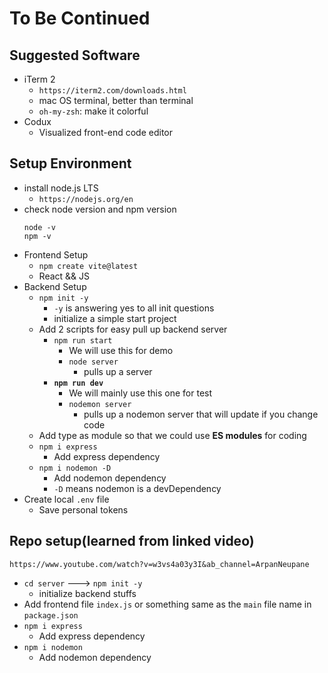 # To Be Continued

## Suggested Software

- iTerm 2
  - `https://iterm2.com/downloads.html`
  - mac OS terminal, better than terminal
  - `oh-my-zsh`: make it colorful
- Codux
  - Visualized front-end code editor

## Setup Environment

- install node.js LTS
  - `https://nodejs.org/en`
- check node version and npm version
  ```
  node -v
  npm -v
  ```
- Frontend Setup
  - `npm create vite@latest`
  - React && JS
- Backend Setup
  - `npm init -y`
    - `-y` is answering yes to all init questions
    - initialize a simple start project
  - Add 2 scripts for easy pull up backend server
    - `npm run start`
      - We will use this for demo
      - `node server`
        - pulls up a server
    - **`npm run dev`**
      - We will mainly use this one for test
      - `nodemon server`
        - pulls up a nodemon server that will update if you change code
  - Add type as module so that we could use **ES modules** for coding
  - `npm i express`
    - Add express dependency
  - `npm i nodemon -D`
    - Add nodemon dependency
    - `-D` means nodemon is a devDependency
- Create local `.env` file
  - Save personal tokens

<!-- - install homebrew
  - dependency manager
- React
  - `npm i react` -->

## Repo setup(learned from linked video)

`https://www.youtube.com/watch?v=w3vs4a03y3I&ab_channel=ArpanNeupane`

- `cd server` ---> `npm init -y`
  - initialize backend stuffs
- Add frontend file `index.js` or something same as the `main` file name in `package.json`
- `npm i express`
  - Add express dependency
- `npm i nodemon`
  - Add nodemon dependency
